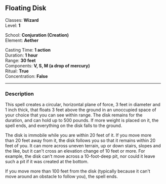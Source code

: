 ## Floating Disk

Classes: **Wizard**  
Level: **1**  

School: **Conjuration (Creation)**  
Element: **Aether**  

Casting Time: **1 action**  
Duration: **1 hour**  
Range: **30 feet**  
Components: **V, S, M (a drop of mercury)**  
Ritual: **True**  
Concentration: **False**  

------

### Description

This spell creates a circular, horizontal plane of force, 3 feet in diameter and 1 inch thick, that floats 3 feet above the ground in an unoccupied space of your choice that you can see within range. The disk remains for the duration, and can hold up to 500 pounds. If more weight is placed on it, the spell ends, and everything on the disk falls to the ground.

The disk is immobile while you are within 20 feet of it. If you move more than 20 feet away from it, the disk follows you so that it remains within 20 feet of you. It can more across uneven terrain, up or down stairs, slopes and the like, but it can't cross an elevation change of 10 feet or more. For example, the disk can't move across a 10-foot-deep pit, nor could it leave such a pit if it was created at the bottom.

If you move more than 100 feet from the disk (typically because it can't move around an obstacle to follow you), the spell ends.